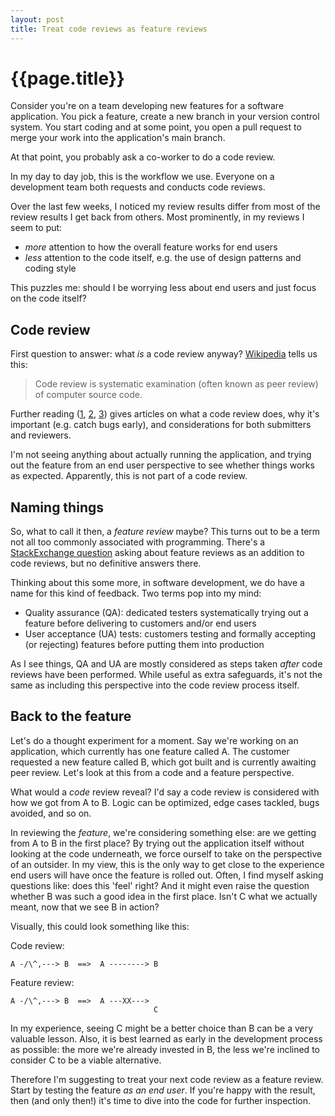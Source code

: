 ```yaml
---
layout: post
title: Treat code reviews as feature reviews
---
```


{{page.title}}
==============

Consider you're on a team developing new features for a software application. You pick a feature, create a new branch in your version control system. You start coding and at some point, you open a pull request to merge your work into the application's main branch.

At that point, you probably ask a co-worker to do a code review.

In my day to day job, this is the workflow we use. Everyone on a development team both requests and conducts code reviews.

Over the last few weeks, I noticed my review results differ from most of the review results I get back from others. Most prominently, in my reviews I seem to put:

* _more_ attention to how the overall feature works for end users
* _less_ attention to the code itself, e.g. the use of design patterns and coding style

This puzzles me: should I be worrying less about end users and just focus on the code itself?

## Code review

First question to answer: what _is_ a code review anyway? [Wikipedia][] tells us this:

> Code review is systematic examination (often known as peer review) of computer source code.

Further reading ([1][codinghorror], [2][atlassian], [3][fogcreek]) gives articles on what a code review does, why it's important (e.g. catch bugs early), and considerations for both submitters and reviewers.

I'm not seeing anything about actually running the application, and trying out the feature from an end user perspective to see whether things works as expected. Apparently, this is not part of a code review.

## Naming things

So, what to call it then, a _feature review_ maybe? This turns out to be a term not all too commonly associated with programming. There's a [StackExchange question][stackexchange] asking about feature reviews as an addition to code reviews, but no definitive answers there.

Thinking about this some more, in software development, we do have a name for this kind of feedback. Two terms pop into my mind:

* Quality assurance (QA): dedicated testers systematically trying out a feature before delivering to customers and/or end users
* User acceptance (UA) tests: customers testing and formally accepting (or rejecting) features before putting them into production

As I see things, QA and UA are mostly considered as steps taken _after_ code reviews have been performed. While useful as extra safeguards, it's not the same as including this perspective into the code review process itself.

## Back to the feature

Let's do a thought experiment for a moment. Say we're working on an application, which currently has one feature called A. The customer requested a new feature called B, which got built and is currently awaiting peer review. Let's look at this from a code and a feature perspective.

What would a _code_ review reveal? I'd say a code review is considered with how we got from A to B. Logic can be optimized, edge cases tackled, bugs avoided, and so on.

In reviewing the _feature_, we're considering something else: are we getting from A to B in the first place? By trying out the application itself without looking at the code underneath, we force ourself to take on the perspective of an outsider. In my view, this is the only way to get close to the experience end users will have once the feature is rolled out. Often, I find myself asking questions like: does this 'feel' right? And it might even raise the question whether B was such a good idea in the first place. Isn't C what we actually meant, now that we see B in action?

Visually, this could look something like this:

Code review:

    A -/\^,---> B  ==>  A --------> B

Feature review:

    A -/\^,---> B  ==>  A ---XX--->
                                    C

In my experience, seeing C might be a better choice than B can be a very valuable lesson. Also, it is best learned as early in the development process as possible: the more we're already invested in B, the less we're inclined to consider C to be a viable alternative.

Therefore I'm suggesting to treat your next code review as a feature review. Start by testing the feature _as an end user_. If you're happy with the result, then (and only then!) it's time to dive into the code for further inspection.


[wikipedia]: https://en.wikipedia.org/wiki/Code_review
[codinghorror]: http://blog.codinghorror.com/code-reviews-just-do-it/
[atlassian]: https://www.atlassian.com/agile/code-reviews
[fogcreek]: http://blog.fogcreek.com/effective-code-reviews-9-tips-from-a-converted-skeptic/
[stackexchange]: http://programmers.stackexchange.com/questions/275813/why-is-there-only-code-review

